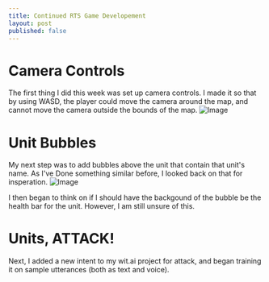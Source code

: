 ```yaml
---
title: Continued RTS Game Developement
layout: post
published: false
---
```


# Camera Controls
The first thing I did this week was set up camera controls. I made it so that by using WASD, the player could move the camera around the map, and cannot move the camera outside the bounds of the map.
![Image](../assets/rfrcWcxnn5.gif)

# Unit Bubbles
My next step was to add bubbles above the unit that contain that unit's name. As I've Done something similar before, I looked back on that for insperation.
![Image](https://i.imgur.com/U043ddg.png)

I then began to think on if I should have the backgound of the bubble be the health bar for the unit. However, I am still unsure of this.

# Units, ATTACK!
Next, I added a new intent to my wit.ai project for attack, and began training it on sample utterances (both as text and voice).
